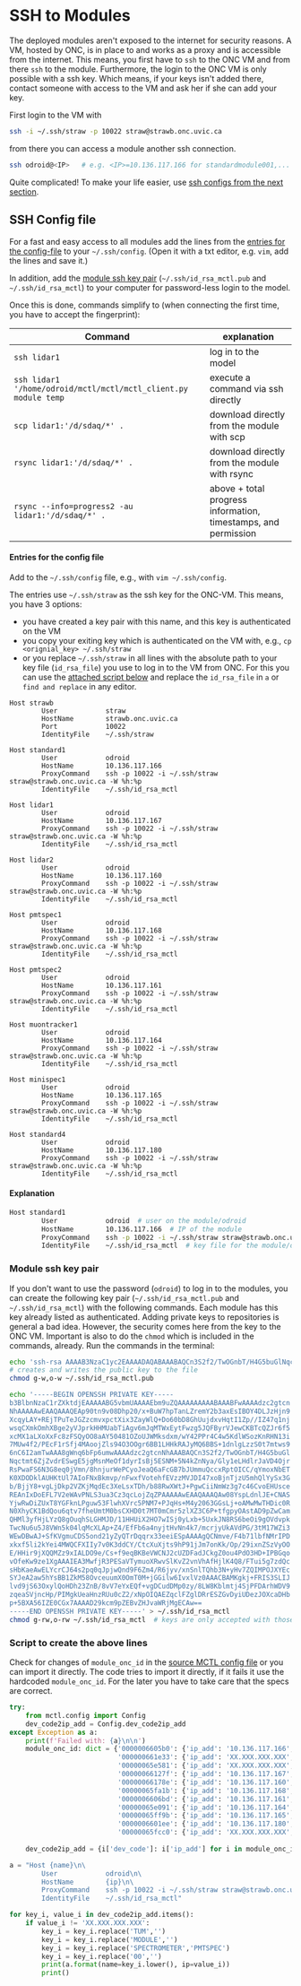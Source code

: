 # SSH to Modules
The deployed modules aren't exposed to the internet for security reasons. A VM, hosted by ONC, is in place to and works as a proxy and is accessible from the internet.
This means, you first have to `ssh` to the ONC VM and from there `ssh` to the module. Furthermore, the login to the ONC VM is only possible with a ssh key.
Which means, if your keys isn't added there, contact someone with access to the VM and ask her if she can add your key. 

First login to the VM with
```bash
ssh -i ~/.ssh/straw -p 10022 straw@strawb.onc.uvic.ca
```

from there you can access a module another ssh connection.
```bash
ssh odroid@<IP>   # e.g. <IP>=10.136.117.166 for standardmodule001,... ; PW: odroid
```
Quite complicated! To make your life easier, use [ssh configs from the next section](#SSH-Config-file).

## SSH Config file

For a fast and easy access to all modules add the lines from the [entries for the config-file](#Entries-for-the-config-file) to your `~/.ssh/config`. (Open it with a txt editor, e.g. `vim`, add the lines and save it.)

In addition, add the [module ssh key pair](#Module-ssh-key-pair) (`~/.ssh/id_rsa_mctl.pub` and `~/.ssh/id_rsa_mctl`) to your computer for password-less login to the model.

Once this is done, commands simplify to (when connecting the first time, you have to accept the fingerprint):

| Command | explanation |
| --- | --- |
| `ssh lidar1` | log in to the model |
|`ssh lidar1 '/home/odroid/mctl/mctl/mctl_client.py module temp` | execute a command via ssh directly |
| `scp lidar1:'/d/sdaq/*' .` | download directly from the module with scp |
| `rsync lidar1:'/d/sdaq/*' .` | download directly from the module with rsync |
| `rsync --info=progress2 -au lidar1:'/d/sdaq/*' .` | above + total progress information, timestamps, and permission |

#### Entries for the config file
Add to the `~/.ssh/config` file, e.g., with `vim ~/.ssh/config`.

The entries use `~/.ssh/straw` as the ssh key for the ONC-VM. This means,  you have 3 options:
- you have created a key pair with this name, and this key is authenticated on the VM
- you copy your exiting key which is authenticated on the VM with, e.g., `cp <orignial_key> ~/.ssh/straw`
- or you replace `~/.ssh/straw` in all lines with the absolute path to your key file (`id_rsa_file`) you use to log in to the VM from ONC.
For this you can use the [attached script below](#script-to-create-the-above-lines) and replace the `id_rsa_file` in `a` or `find and replace` in any editor.
  
``` shell
Host strawb
        User            straw
        HostName        strawb.onc.uvic.ca
        Port            10022
        IdentityFile    ~/.ssh/straw
        
Host standard1
        User            odroid
        HostName        10.136.117.166
        ProxyCommand    ssh -p 10022 -i ~/.ssh/straw straw@strawb.onc.uvic.ca -W %h:%p
        IdentityFile    ~/.ssh/id_rsa_mctl

Host lidar1
        User            odroid
        HostName        10.136.117.167
        ProxyCommand    ssh -p 10022 -i ~/.ssh/straw straw@strawb.onc.uvic.ca -W %h:%p
        IdentityFile    ~/.ssh/id_rsa_mctl

Host lidar2
        User            odroid
        HostName        10.136.117.160
        ProxyCommand    ssh -p 10022 -i ~/.ssh/straw straw@strawb.onc.uvic.ca -W %h:%p
        IdentityFile    ~/.ssh/id_rsa_mctl

Host pmtspec1
        User            odroid
        HostName        10.136.117.168
        ProxyCommand    ssh -p 10022 -i ~/.ssh/straw straw@strawb.onc.uvic.ca -W %h:%p
        IdentityFile    ~/.ssh/id_rsa_mctl

Host pmtspec2
        User            odroid
        HostName        10.136.117.161
        ProxyCommand    ssh -p 10022 -i ~/.ssh/straw straw@strawb.onc.uvic.ca -W %h:%p
        IdentityFile    ~/.ssh/id_rsa_mctl

Host muontracker1
        User            odroid
        HostName        10.136.117.164
        ProxyCommand    ssh -p 10022 -i ~/.ssh/straw straw@strawb.onc.uvic.ca -W %h:%p
        IdentityFile    ~/.ssh/id_rsa_mctl

Host minispec1
        User            odroid
        HostName        10.136.117.165
        ProxyCommand    ssh -p 10022 -i ~/.ssh/straw straw@strawb.onc.uvic.ca -W %h:%p
        IdentityFile    ~/.ssh/id_rsa_mctl

Host standard4
        User            odroid
        HostName        10.136.117.180
        ProxyCommand    ssh -p 10022 -i ~/.ssh/straw straw@strawb.onc.uvic.ca -W %h:%p
        IdentityFile    ~/.ssh/id_rsa_mctl
```

#### Explanation
```bash
Host standard1
        User            odroid  # user on the module/odroid
        HostName        10.136.117.166  # IP of the module
        ProxyCommand    ssh -p 10022 -i ~/.ssh/straw straw@strawb.onc.uvic.ca -W %h:%p  # routes through the VM
        IdentityFile    ~/.ssh/id_rsa_mctl  # key file for the module/odroid
```

### Module ssh key pair
If you don't want to use the password (`odroid`) to log in to the modules, you can create the following key pair (`~/.ssh/id_rsa_mctl.pub` and `~/.ssh/id_rsa_mctl`) with the following commands. Each module has this key already listed as authenticated.
Adding private keys to repositories is general a bad idea. However, the security comes here from the key to the ONC VM. Important is also to do the `chmod` which is included in the commands, already. Run the commands in the terminal:
```bash
echo 'ssh-rsa AAAAB3NzaC1yc2EAAAADAQABAAABAQCn3S2f2/TwOGnbT/H4G5buGlNqctmt6ZjZvdrESwgE5jgMsnMeOf1dyrIsBj5ESNM+5N4kZnNya/Gly1eLHdlrJaVD4OjrRsPwaFS6N3G8eq0jVmn/8hnjurWePCyoJeaQ6aFcGB7bJUmmuQccxRptOICC/qYmoxNbETK0XDODklAUHKtUl7AIoFNxBkmvp/nFwxfVotehfEVzzMVJDI47xoBjnTjzU5mhQlYySx3Gb/BjjY8+vgLjDkp2VZKjMqdEc3XeLsxTDh/b88RwXWtJ+PgwCiiNmWz3g7c46CvoEHUsceREAnIxDoEFL7V2eWAvPNLS3ua3Cz3qcLojZqZP odroid@odroidc2' > ~/.ssh/id_rsa_mctl.pub
# creates and writes the public key to the file
chmod g-w,o-w ~/.ssh/id_rsa_mctl.pub
```

```bash
echo '-----BEGIN OPENSSH PRIVATE KEY-----
b3BlbnNzaC1rZXktdjEAAAAABG5vbmUAAAAEbm9uZQAAAAAAAAABAAABFwAAAAdzc2gtcn
NhAAAAAwEAAQAAAQEAp90tn9v08Dhp20/x+BuW7hpTanLZremY2b3axEsIBOY4DLJzHjn9
XcqyLAY+REjTPuTeJGZzcmvxpctXix3ZayWlQ+Do60bD8GhUujdxvHqtI1Zp//IZ47q1nj
wsqCXmkOmhXBge2yVJprkHHMUabTiAgv6mJqMTWxEytFwzg5JQFByrVJewCKBTcQZJr6f5
xcMX1aLXoXxFc8zFSQyOO8aAY50481OZoUJWMksdxm/wY42PPr4C4w5KdlWSozKnRHN13i
7MUw4f2/PEcF1rSfj4MAoojZls94O3OOgr6BB1LHHkRAJyMQ6BBS+1dnlgLzzS0t7mtws9
6nC6I2amTwAAA8gWnq6bFp6umwAAAAdzc2gtcnNhAAABAQCn3S2f2/TwOGnbT/H4G5buGl
Nqctmt6ZjZvdrESwgE5jgMsnMeOf1dyrIsBj5ESNM+5N4kZnNya/Gly1eLHdlrJaVD4Ojr
RsPwaFS6N3G8eq0jVmn/8hnjurWePCyoJeaQ6aFcGB7bJUmmuQccxRptOICC/qYmoxNbET
K0XDODklAUHKtUl7AIoFNxBkmvp/nFwxfVotehfEVzzMVJDI47xoBjnTjzU5mhQlYySx3G
b/BjjY8+vgLjDkp2VZKjMqdEc3XeLsxTDh/b88RwXWtJ+PgwCiiNmWz3g7c46CvoEHUsce
REAnIxDoEFL7V2eWAvPNLS3ua3Cz3qcLojZqZPAAAAAwEAAQAAAQAw08YspLdnlJE+CNAS
YjwRwDiZUxT8YGFknLPguw53FlwhXVrc5PNM7+PJqHs+M4y2063GGsLj+oAMwMwTHDic0R
N0XhyCK1BdQou6qtv7fheUmtM0bsCXHD0t7MT0mCmr5zlXZ3C6P+tfgpyOAstAD9pZwCam
QHMl3yfHjLYzQ8gOuqhSLGHMJD/11HHUiX2HO7wISj0yLxb+5UxkJN8RS6beOi9gOVdvpk
TwcNu6u5J8VWn5k04lqMcXLAp+Z4/EfFb6a4nyjtHvNn4k7/mcrjyUkAVdPG/3tM17WZi3
WEwDBwAJ+SfKVgmuCDS5ond21yZyQTrDqqrx33eeiESpAAAAgQCNmve/F4b71lbfNMrIPD
xkxf5li2kYei4MWQCFXIIy7v0K3ddCY/CtcXuXjts9hP91jJm7onKk/Op/29ixnZSzVyOO
E/HHir9jXQQMZz9xIALDO9e/Cs+f9eqBKBeVWCNJ2cUZDFadJCkgZ0ou4PdO3HD+IPBGqo
vOfeKw9ze1XgAAAIEA3MwfjR3PESaVTymuoXRwvSlKvZ2vnVhAfHjlK4Q8/FTui5g7zdQc
sHbKaeAwELYcrCJ64s2pq0qJpjwQnd9F6Zm4/R6jyv/xnSnlTQhb3N+yHv7ZQIMPOJXYEc
SYJeA2aw5hYsBB1ZkM58OvceuumX0OmT0M+jGGilw6IvxlVz0AAACBAMKgkj+FRIS3SLIJ
lvd9jS63OxylQoHDh23ZnB/8vV7eYxEQf+vgDCudDMp0zy/8LW8Kblmtj4SjPFDArhWDV9
zqeaSVjncHp/PIMgkUeaHnzRUu0cZ2/xNpOIQAEZqclFZglDRrESZGvDyiUDezJOXcaDHb
p+5BXA56IZE0CGx7AAAAD29kcm9pZEBvZHJvaWRjMgECAw==
-----END OPENSSH PRIVATE KEY-----' > ~/.ssh/id_rsa_mctl
chmod g-rw,o-rw ~/.ssh/id_rsa_mctl  # keys are only accepted with those permissions
```



### Script to create the above lines

Check for changes of `module_onc_id` in the [source MCTL config file](https://gitlab.lrz.de/strawb/mctl/-/blob/master/mctl/config.py) or you can import it directly. The code tries to import it directly, if it fails it use the hardcoded `module_onc_id`.
For the later you have to take care that the specs are correct. 

``` Python
try:
    from mctl.config import Config
    dev_code2ip_add = Config.dev_code2ip_add
except Exception as a:
    print(f'Failed with: {a}\n\n')
    module_onc_id: dict = {'0000006605b0': {'ip_add': '10.136.117.166', 'dev_code': 'TUMSTANDARDMODULE001'},
                           '000000661e33': {'ip_add': 'XX.XXX.XXX.XXX', 'dev_code': 'TUMSTANDARDMODULE002'},
                           '00000065e581': {'ip_add': 'XX.XXX.XXX.XXX', 'dev_code': 'TUMSTANDARDMODULE003'},
                           '00000066127f': {'ip_add': '10.136.117.167', 'dev_code': 'TUMLIDAR001'},
                           '00000066178e': {'ip_add': '10.136.117.160', 'dev_code': 'TUMLIDAR002'},
                           '00000065fa1b': {'ip_add': '10.136.117.168', 'dev_code': 'TUMPMTSPECTROMETER001'},
                           '0000006606bd': {'ip_add': '10.136.117.161', 'dev_code': 'TUMPMTSPECTROMETER002'},
                           '00000065e091': {'ip_add': '10.136.117.164', 'dev_code': 'TUMMUONTRACKER001'},
                           '00000065ff9b': {'ip_add': '10.136.117.165', 'dev_code': 'TUMMINISPECTROMETER001'},
                           '0000006601ee': {'ip_add': '10.136.117.180', 'dev_code': 'TUMSTANDARDMODULE004'},
                           '00000065fcc0': {'ip_add': 'XX.XXX.XXX.XXX', 'dev_code': 'TEST'}}
    
    dev_code2ip_add = {i['dev_code']: i['ip_add'] for i in module_onc_id.values()}

a = "Host {name}\n\
        User            odroid\n\
        HostName        {ip}\n\
        ProxyCommand    ssh -p 10022 -i ~/.ssh/straw straw@strawb.onc.uvic.ca -W %h:%p\n\
        IdentityFile    ~/.ssh/id_rsa_mctl"

for key_i, value_i in dev_code2ip_add.items():
    if value_i != 'XX.XXX.XXX.XXX':
        key_i = key_i.replace('TUM','')
        key_i = key_i.replace('MODULE','')
        key_i = key_i.replace('SPECTROMETER','PMTSPEC')
        key_i = key_i.replace('00','')
        print(a.format(name=key_i.lower(), ip=value_i))
        print()
```
